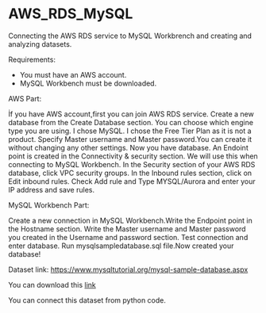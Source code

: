 # AWS_RDS_MySQL
Connecting the AWS RDS service to MySQL Workbrench and creating and analyzing datasets.

Requirements:
- You must have an AWS account.
- MySQL Workbench must be downloaded.

AWS Part:

İf you have AWS account,first you can join AWS RDS service. Create a new database from the Create Database section. You can choose which engine type you are using. I chose MySQL. I chose the Free Tier Plan as it is not a product. Specify Master username and Master password.You can create it without changing any other settings.
Now you have database. An Endoint point is created in the Connectivity & security section. We will use this when connecting to MySQL Workbench. In the Security section of your AWS RDS database, click VPC security groups. In the Inbound rules section, click on Edit inbound rules. Check Add rule and Type MYSQL/Aurora and enter your IP address and save rules.

MySQL Workbench Part:

Create a new connection in MySQL Workbench.Write the Endpoint point in the Hostname section. Write the Master username and Master password you created in the Username and password section. Test connection and enter database. Run mysqlsampledatabase.sql file.Now created your database!

Dataset link: https://www.mysqltutorial.org/mysql-sample-database.aspx

You can download this [link](https://www.mysqltutorial.org/wp-content/uploads/2018/03/mysqlsampledatabase.zip)

You can connect this dataset from python code.

